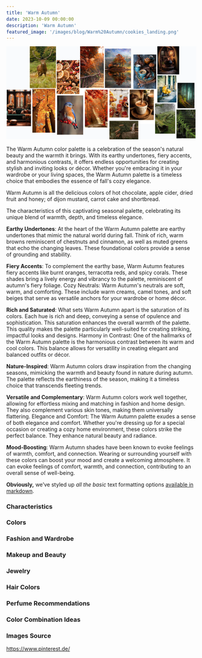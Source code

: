 ```yaml
---
title: 'Warm Autumn'
date: 2023-10-09 00:00:00
description: 'Warm Autumn'
featured_image: '/images/blog/Warm%20Autumn/cookies_landing.png'
---
```


![](/images/blog/Warm%20Autumn/mood_board.png)


The Warm Autumn color palette is a celebration of the season's natural beauty and the warmth it brings. With its earthy undertones, fiery accents, and harmonious contrasts, it offers endless opportunities for creating stylish and inviting looks or décor. Whether you're embracing it in your wardrobe or your living spaces, the Warm Autumn palette is a timeless choice that embodies the essence of fall's cozy elegance. 

Warm Autumn is all the delicious colors of hot chocolate, apple cider, dried fruit and honey; of dijon mustard, carrot cake and shortbread.

The characteristics of this captivating seasonal palette, celebrating its unique blend of warmth, depth, and timeless elegance.

**Earthy Undertones**: At the heart of the Warm Autumn palette are earthy undertones that mimic the natural world during fall. Think of rich, warm browns reminiscent of chestnuts and cinnamon, as well as muted greens that echo the changing leaves. These foundational colors provide a sense of grounding and stability.

**Fiery Accents**: To complement the earthy base, Warm Autumn features fiery accents like burnt oranges, terracotta reds, and spicy corals. These shades bring a lively energy and vibrancy to the palette, reminiscent of autumn's fiery foliage.
Cozy Neutrals: Warm Autumn's neutrals are soft, warm, and comforting. These include warm creams, camel tones, and soft beiges that serve as versatile anchors for your wardrobe or home décor.

**Rich and Saturated**: What sets Warm Autumn apart is the saturation of its colors. Each hue is rich and deep, conveying a sense of opulence and sophistication. This saturation enhances the overall warmth of the palette. This quality makes the palette particularly well-suited for creating striking, impactful looks and designs.
Harmony in Contrast: One of the hallmarks of the Warm Autumn palette is the harmonious contrast between its warm and cool colors. This balance allows for versatility in creating elegant and balanced outfits or décor.

**Nature-Inspired**: Warm Autumn colors draw inspiration from the changing seasons, mimicking the warmth and beauty found in nature during autumn. The palette reflects the earthiness of the season, making it a timeless choice that transcends fleeting trends.

**Versatile and Complementary**: Warm Autumn colors work well together, allowing for effortless mixing and matching in fashion and home design. They also complement various skin tones, making them universally flattering.
Elegance and Comfort: The Warm Autumn palette exudes a sense of both elegance and comfort. Whether you're dressing up for a special occasion or creating a cozy home environment, these colors strike the perfect balance. They enhance natural beauty and radiance.

**Mood-Boosting**: Warm Autumn shades have been known to evoke feelings of warmth, comfort, and connection. Wearing or surrounding yourself with these colors can boost your mood and create a welcoming atmosphere. It can evoke feelings of comfort, warmth, and connection, contributing to an overall sense of well-being.

**Obviously,** we’ve styled up *all the basic* text formatting options [available in markdown](https://github.com/adam-p/markdown-here/wiki/Markdown-Cheatsheet).



### Characteristics

### Colors

### Fashion and Wardrobe

### Makeup and Beauty

### Jewelry

### Hair Colors

### Perfume Recommendations

### Color Combination Ideas

### Images Source 

https://www.pinterest.de/